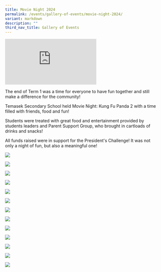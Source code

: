 ```yaml
---
title: Movie Night 2024
permalink: /events/gallery-of-events/movie-night-2024/
variant: markdown
description: ""
third_nav_title: Gallery of Events
---
```

<div class="iframe-wrapper">
<iframe allowfullscreen="true" frameborder="0" src="https://www.youtube.com/embed/kkIEuh3Jq9U?si=L0omqaxqbh1dKgZR"></iframe>
</div>
<p></p>
<p>The end of Term 1 was a time for everyone to have fun together and still
make a difference for the community!</p>
<p>Temasek Secondary School held Movie Night: Kung Fu Panda 2 with a time
filled with friends, food and fun!</p>
<p>Students were treated with great food and entertainment provided by students
leaders and Parent Support Group, who brought in cartloads of drinks and
snacks!</p>
<p>All funds raised were in support for the President's Challenge! It was
not only a night of fun, but also a meaningful one!</p>

![](/images/2024_TMS_Movie_Nite_01.png)

![](/images/2024_TMS_Movie_Nite_02.png)

![](/images/2024_TMS_Movie_Nite_03.png)

![](/images/2024_TMS_Movie_Nite_04.png)

![](/images/2024_TMS_Movie_Nite_05.png)

![](/images/2024_TMS_Movie_Nite_06.png)

![](/images/2024_TMS_Movie_Nite_07.png)

![](/images/2024_TMS_Movie_Nite_08.png)

![](/images/2024_TMS_Movie_Nite_09.png)

![](/images/2024_TMS_Movie_Nite_10.png)

![](/images/2024_TMS_Movie_Nite_11.png)

![](/images/2024_TMS_Movie_Nite_12.png)

![](/images/2024_TMS_Movie_Nite_13.png)